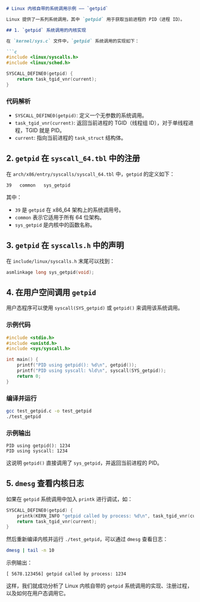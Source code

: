 ```markdown
# Linux 内核自带的系统调用示例 —— `getpid`

Linux 提供了一系列系统调用，其中 `getpid` 用于获取当前进程的 PID（进程 ID）。

## 1. `getpid` 系统调用的内核实现

在 `kernel/sys.c` 文件中，`getpid` 系统调用的实现如下：

```c
#include <linux/syscalls.h>
#include <linux/sched.h>

SYSCALL_DEFINE0(getpid) {
    return task_tgid_vnr(current);
}
```

### **代码解析**
- `SYSCALL_DEFINE0(getpid)`: 定义一个无参数的系统调用。
- `task_tgid_vnr(current)`: 返回当前进程的 TGID（线程组 ID），对于单线程进程，TGID 就是 PID。
- `current`: 指向当前进程的 `task_struct` 结构体。

## 2. `getpid` 在 `syscall_64.tbl` 中的注册

在 `arch/x86/entry/syscalls/syscall_64.tbl` 中，`getpid` 的定义如下：

```plaintext
39   common   sys_getpid
```

其中：
- `39` 是 `getpid` 在 x86_64 架构上的系统调用号。
- `common` 表示它适用于所有 64 位架构。
- `sys_getpid` 是内核中的函数名称。

## 3. `getpid` 在 `syscalls.h` 中的声明

在 `include/linux/syscalls.h` 末尾可以找到：

```c
asmlinkage long sys_getpid(void);
```

## 4. 在用户空间调用 `getpid`

用户态程序可以使用 `syscall(SYS_getpid)` 或 `getpid()` 来调用该系统调用。

### **示例代码**

```c
#include <stdio.h>
#include <unistd.h>
#include <sys/syscall.h>

int main() {
    printf("PID using getpid(): %d\n", getpid());
    printf("PID using syscall: %ld\n", syscall(SYS_getpid));
    return 0;
}
```

### **编译并运行**

```sh
gcc test_getpid.c -o test_getpid
./test_getpid
```

### **示例输出**

```plaintext
PID using getpid(): 1234
PID using syscall: 1234
```

这说明 `getpid()` 直接调用了 `sys_getpid`，并返回当前进程的 PID。

## 5. `dmesg` 查看内核日志

如果在 `getpid` 系统调用中加入 `printk` 进行调试，如：

```c
SYSCALL_DEFINE0(getpid) {
    printk(KERN_INFO "getpid called by process: %d\n", task_tgid_vnr(current));
    return task_tgid_vnr(current);
}
```

然后重新编译内核并运行 `./test_getpid`，可以通过 `dmesg` 查看日志：

```sh
dmesg | tail -n 10
```

示例输出：

```plaintext
[ 5678.123456] getpid called by process: 1234
```

这样，我们就成功分析了 Linux 内核自带的 `getpid` 系统调用的实现、注册过程，以及如何在用户态调用它。

